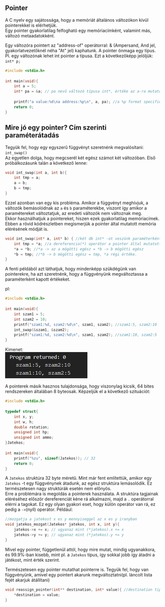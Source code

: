 ## Pointer

A C nyelv egy sajátossága, hogy a memóriát általános változókon kívül pointerekkel is elérhetjük.<br>
Egy pointer gyakorlatilag felfogható egy memóriacímként, valamint más, változó metaadatokként.

Egy változóra pointert az "address-of" operátorral: & (Ampersand, And jel, gyakorlatvezetőknél néha "At" jel) kaphatunk.
A pointer önmaga egy típus. Pl. egy változónak lehet int pointer a típusa. Ezt a következőképp jelöljük: `int* p;`
```c
#include <stdio.h>

int main(void){
    int a = 5;
    int* pa = &a; // pa nevű változó típusa int*, értéke az a-ra mutató pointer

    printf("a value:%d\na address:%p\n", a, pa); //a %p format specifier a pointer által mutatott címet írja ki.
    return 0;
}
```

## Mire jó egy pointer? Cím szerinti paraméterátadás

Tegyük fel, hogy egy egyszerű függvényt szeretnénk megvalósítani: `int_swap()`<br>
Az egyetlen dolga, hogy megcserél két egész számot két változóban. 
Első próbálkozásunk talán a következő lenne:
```c
void int_swap(int a, int b){
    int tmp = a;
    a = b;
    b = tmp;
}
```
Ezzel azonban van egy kis probléma. Amikor a függvényt meghívjuk, a változók bemásolódnak az `a` és `b` paraméterekbe, viszont így amikor a paramétereket változtatjuk, az eredeti változók nem változnak meg.<br>
Ekkor használhatjuk a pointereket, hiszen ezek gyakorlatilag memóriacímek. Ebben a rövid kódrészletben megismerjük a pointer által mutatott memória elérésének módját is.
```c
void int_swap(int* a, int* b) { //két db int* -ot veszünk paraméterként
    int tmp = *a; //a dereferencia(*) operátor a pointer által mutatott memóriát adja vissza, ez esetben az 'a' pointer mögötti egész számot
    *a = *b; //*a -> az a mögötti egész = *b -> b mögötti egész
    *b = tmp; //*b -> b mögötti egész = tmp, *a régi értéke.
}
```

A fenti példából azt láthatjuk, hogy mindenképp szükdégünk van pointerekre, ha azt szeretnénk, hogy a függvényünk megváltoztassa a paraméterként kapott értékeket.

pl:
```c
#include <stdio.h>

int main(void){
    int szam1 = 5;
    int szam2 = 10;
    printf("szam1:%d, szam2:%d\n", szam1, szam2); //szam1:5, szam2:10
    int_swap(&szam1, &szam2);
    printf("szam1:%d, szam2:%d\n", szam1, szam2); //szam1:10, szam2:5
}
```
Kimenet:<br>
![alt text](image.png)

A pointerek másik hasznos tulajdonsága, hogy viszonylag kicsik, 64 bites rendszereken általában 8 byteosak.
Képzeljük el a következő szituációt:
```c
#include <stdio.h>

typedef struct{
    int x, y;
    int w, h;
    double rotation;
    unsigned int hp;
    unsigned int ammo;
}Jatekos;

int main(void){
    printf("%zu", sizeof(Jatekos)); // 32
    return 0;
}
```

A `Jatekos` struktúra 32 byte méretű. Mint már fent említettük, amikor egy `Jatekos` -t egy függvénynek átadunk, az egész struktúra lemásolódik. Ez természetesen nagy struktúrák esetén nem előnyös.<br>
Erre a problémára is megoldás a pointerek használata.
A struktúra tagjainak eléréséhez először dereferenciát kéne rá alkalmazni, majd a `.` operátorral elérni a tagokat. Ez egy olyan gyakori eset, hogy külön operátor van rá, ez pedig a `->`(nyíl) operátor.
Például:
```c
//mozgatja a jatekost x es y mennyiseggel az x es y iranyban
void jatekos_mozgat(Jatekos* jatekos, int x, int y){
    jatekos->x += x; // ugyanaz mint (*jatekos).x += x
    jatekos->y += y; // ugyanaz mint (*jatekos).y += y
}
```
Mivel egy pointer, függetlenül attól, hogy mire mutat, mindig ugyanakkora, és 99.9%-ban kisebb, mint pl. a `Jatekos` típus, így sokkal jobb így átadni a játékost, mint érték szerint.

Természetesen egy pointer mutathat pointerre is. Tegyük fel, hogy van függvényünk, amivel egy pointert akarunk megváltoztatni(pl. láncolt lista fejét akarjuk átállítani)
```c
void reassign_pointer(int** destination, int* value){ //destination tipusa: int**, egy int pointerre mutato pointer
    *destination = value;
}
```
